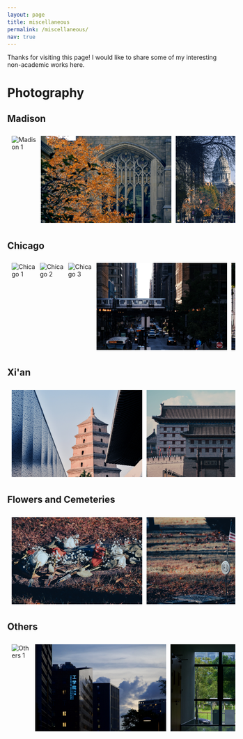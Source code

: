 ```yaml
---
layout: page
title: miscellaneous
permalink: /miscellaneous/
nav: true
---
```


Thanks for visiting this page! I would like to share some of my interesting non-academic works here.

# Photography

## Madison

<div style="display: flex; overflow-x: scroll; width: 100%; padding: 10px; gap: 10px;">
    <img src="../assets/img/photography/Madison/DSC_4280.jpg" alt="Madison 1" style="height: 200px;"/>
    <img src="../assets/img/photography/Madison/DSC_5505.jpg" alt="Madison 6" style="height: 200px;"/>
    <img src="../assets/img/photography/Madison/DSC_5512.jpg" alt="Madison 7" style="height: 200px;"/>
    <img src="../assets/img/photography/Madison/DSC_4291.jpg" alt="Madison 2" style="height: 200px;"/>
    <img src="../assets/img/photography/Madison/DSC_4310.jpg" alt="Madison 3" style="height: 200px;"/>
    <img src="../assets/img/photography/Madison/DSC_4962.jpg" alt="Madison 4" style="height: 200px;"/>
    <img src="../assets/img/photography/Madison/DSC_5096.jpg" alt="Madison 5" style="height: 200px;"/>
</div>


## Chicago

<div style="display: flex; overflow-x: scroll; width: 100%; padding: 10px; gap: 10px;">
    <img src="../assets/img/photography/Chicago/Chicago_7.jpg" alt="Chicago 1" style="height: 200px;"/>
    <img src="../assets/img/photography/Chicago/Chicago_4.jpg" alt="Chicago 2" style="height: 200px;"/>
    <img src="../assets/img/photography/Chicago/Chicago_9.jpg" alt="Chicago 3" style="height: 200px;"/>
    <img src="../assets/img/photography/Chicago/Chicago_12.jpg" alt="Chicago 4" style="height: 200px;"/>
    <img src="../assets/img/photography/Chicago/Chicago_5.jpg" alt="Chicago 5" style="height: 200px;"/>
    <img src="../assets/img/photography/Chicago/Chicago_6.jpg" alt="Chicago 6" style="height: 200px;"/>
    <img src="../assets/img/photography/Chicago/Chicago_1.jpg" alt="Chicago 7" style="height: 200px;"/>
    <img src="../assets/img/photography/Chicago/Chicago_8.jpg" alt="Chicago 8" style="height: 200px;"/>
    <img src="../assets/img/photography/Chicago/Chicago_3.jpg" alt="Chicago 9" style="height: 200px;"/>
    <img src="../assets/img/photography/Chicago/Chicago_10.jpg" alt="Chicago 10" style="height: 200px;"/>
    <img src="../assets/img/photography/Chicago/Chicago_11.jpg" alt="Chicago 11" style="height: 200px;"/>
    <img src="../assets/img/photography/Chicago/Chicago_2.jpg" alt="Chicago 12" style="height: 200px;"/>
    <img src="../assets/img/photography/Chicago/Chicago_13.jpg" alt="Chicago 13" style="height: 200px;"/>
</div>

## Xi'an

<div style="display: flex; overflow-x: scroll; width: 100%; padding: 10px; gap: 10px;">
    <img src="../assets/img/photography/Xi'an/DSC_3957.jpg" alt="Xi'an 6" style="height: 200px;"/>
    <img src="../assets/img/photography/Xi'an/DSC_3775.jpg" alt="Xi'an 4" style="height: 200px;"/>
    <img src="../assets/img/photography/Xi'an/DSC_3432.jpg" alt="Xi'an 1" style="height: 200px;"/>
    <img src="../assets/img/photography/Xi'an/DSC_3565.jpg" alt="Xi'an 2" style="height: 200px;"/>
    <img src="../assets/img/photography/Xi'an/DSC_3763.jpg" alt="Xi'an 3" style="height: 200px;"/>
    <img src="../assets/img/photography/Xi'an/DSC_3947.jpg" alt="Xi'an 5" style="height: 200px;"/>
    <img src="../assets/img/photography/Xi'an/DSC_3981.jpg" alt="Xi'an 7" style="height: 200px;"/>
</div>

## Flowers and Cemeteries

<div style="display: flex; overflow-x: scroll; width: 100%; padding: 10px; gap: 10px;">
    <img src="../assets/img/photography/cemetery/20241102-DSC_5551.jpg" alt="Cemetery 4" style="height: 200px;"/>
    <img src="../assets/img/photography/cemetery/20241102-DSC_5529.jpg" alt="Cemetery 1" style="height: 200px;"/>
    <img src="../assets/img/photography/cemetery/20241102-DSC_5539.jpg" alt="Cemetery 2" style="height: 200px;"/>
    <img src="../assets/img/photography/cemetery/20241102-DSC_5547.jpg" alt="Cemetery 3" style="height: 200px;"/>
</div>

## Others

<div style="display: flex; overflow-x: scroll; width: 100%; padding: 10px; gap: 10px;">
    <img src="../assets/img/photography/Others/DSC_0793.jpeg" alt="Others 1" style="height: 200px;"/>
    <img src="../assets/img/photography/Others/DSC_1157.jpeg" alt="Others 2" style="height: 200px;"/>
    <img src="../assets/img/photography/Others/DSC_1279.jpeg" alt="Others 3" style="height: 200px;"/>
    <img src="../assets/img/photography/Others/DSC_2244.jpg" alt="Others 4" style="height: 200px;"/>
    <img src="../assets/img/photography/Others/DSC_2419.JPG" alt="Others 5" style="height: 200px;"/>
    <img src="../assets/img/photography/Others/DSC_3168.jpg" alt="Others 6" style="height: 200px;"/>
</div>
